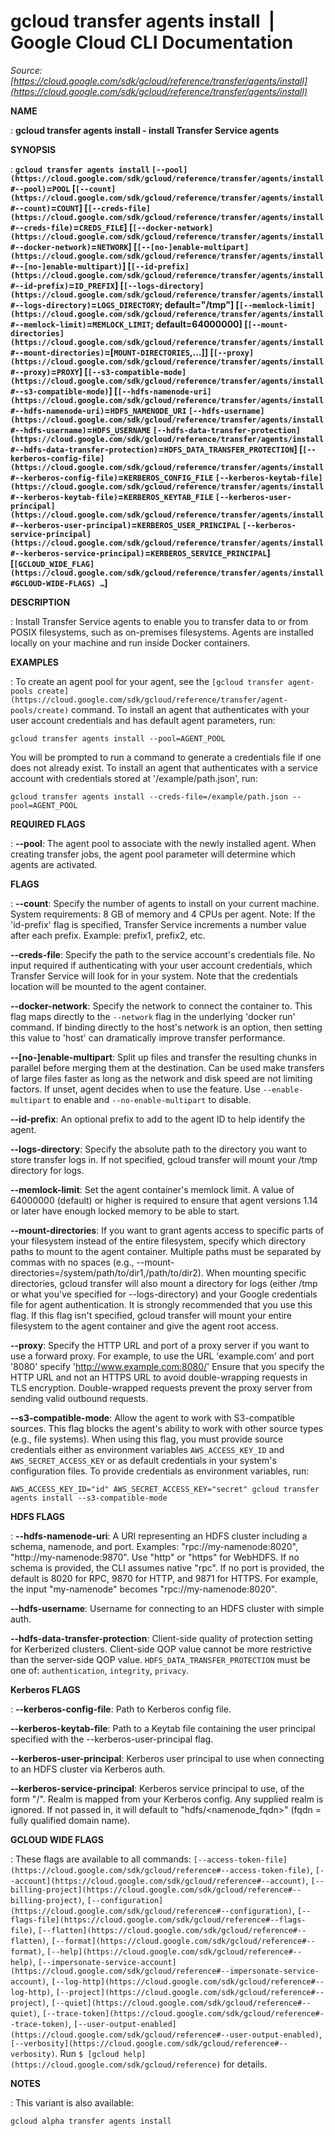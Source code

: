 # gcloud transfer agents install  |  Google Cloud CLI Documentation

*Source: [https://cloud.google.com/sdk/gcloud/reference/transfer/agents/install](https://cloud.google.com/sdk/gcloud/reference/transfer/agents/install)*

**NAME**

: **gcloud transfer agents install - install Transfer Service agents**

**SYNOPSIS**

: **`gcloud transfer agents install` `[--pool](https://cloud.google.com/sdk/gcloud/reference/transfer/agents/install#--pool)`=`POOL` [`[--count](https://cloud.google.com/sdk/gcloud/reference/transfer/agents/install#--count)`=`COUNT`] [`[--creds-file](https://cloud.google.com/sdk/gcloud/reference/transfer/agents/install#--creds-file)`=`CREDS_FILE`] [`[--docker-network](https://cloud.google.com/sdk/gcloud/reference/transfer/agents/install#--docker-network)`=`NETWORK`] [`[--[no-]enable-multipart](https://cloud.google.com/sdk/gcloud/reference/transfer/agents/install#--[no-]enable-multipart)`] [`[--id-prefix](https://cloud.google.com/sdk/gcloud/reference/transfer/agents/install#--id-prefix)`=`ID_PREFIX`] [`[--logs-directory](https://cloud.google.com/sdk/gcloud/reference/transfer/agents/install#--logs-directory)`=`LOGS_DIRECTORY`; default="/tmp"] [`[--memlock-limit](https://cloud.google.com/sdk/gcloud/reference/transfer/agents/install#--memlock-limit)`=`MEMLOCK_LIMIT`; default=64000000] [`[--mount-directories](https://cloud.google.com/sdk/gcloud/reference/transfer/agents/install#--mount-directories)`=[`MOUNT-DIRECTORIES`,…]] [`[--proxy](https://cloud.google.com/sdk/gcloud/reference/transfer/agents/install#--proxy)`=`PROXY`] [`[--s3-compatible-mode](https://cloud.google.com/sdk/gcloud/reference/transfer/agents/install#--s3-compatible-mode)`] [`[--hdfs-namenode-uri](https://cloud.google.com/sdk/gcloud/reference/transfer/agents/install#--hdfs-namenode-uri)`=`HDFS_NAMENODE_URI` `[--hdfs-username](https://cloud.google.com/sdk/gcloud/reference/transfer/agents/install#--hdfs-username)`=`HDFS_USERNAME` `[--hdfs-data-transfer-protection](https://cloud.google.com/sdk/gcloud/reference/transfer/agents/install#--hdfs-data-transfer-protection)`=`HDFS_DATA_TRANSFER_PROTECTION`] [`[--kerberos-config-file](https://cloud.google.com/sdk/gcloud/reference/transfer/agents/install#--kerberos-config-file)`=`KERBEROS_CONFIG_FILE` `[--kerberos-keytab-file](https://cloud.google.com/sdk/gcloud/reference/transfer/agents/install#--kerberos-keytab-file)`=`KERBEROS_KEYTAB_FILE` `[--kerberos-user-principal](https://cloud.google.com/sdk/gcloud/reference/transfer/agents/install#--kerberos-user-principal)`=`KERBEROS_USER_PRINCIPAL` `[--kerberos-service-principal](https://cloud.google.com/sdk/gcloud/reference/transfer/agents/install#--kerberos-service-principal)`=`KERBEROS_SERVICE_PRINCIPAL`] [`[GCLOUD_WIDE_FLAG](https://cloud.google.com/sdk/gcloud/reference/transfer/agents/install#GCLOUD-WIDE-FLAGS) …`]**

**DESCRIPTION**

: Install Transfer Service agents to enable you to transfer data to or from POSIX
filesystems, such as on-premises filesystems. Agents are installed locally on
your machine and run inside Docker containers.

**EXAMPLES**

: To create an agent pool for your agent, see the `[gcloud transfer
agent-pools create](https://cloud.google.com/sdk/gcloud/reference/transfer/agent-pools/create)` command.
To install an agent that authenticates with your user account credentials and
has default agent parameters, run:

```
gcloud transfer agents install --pool=AGENT_POOL
```

You will be prompted to run a command to generate a credentials file if one does
not already exist.
To install an agent that authenticates with a service account with credentials
stored at '/example/path.json', run:

```
gcloud transfer agents install --creds-file=/example/path.json --pool=AGENT_POOL
```

**REQUIRED FLAGS**

: **--pool**:
The agent pool to associate with the newly installed agent. When creating
transfer jobs, the agent pool parameter will determine which agents are
activated.

**FLAGS**

: **--count**:
Specify the number of agents to install on your current machine. System
requirements: 8 GB of memory and 4 CPUs per agent.
Note: If the 'id-prefix' flag is specified, Transfer Service increments a number
value after each prefix. Example: prefix1, prefix2, etc.

**--creds-file**:
Specify the path to the service account's credentials file.
No input required if authenticating with your user account credentials, which
Transfer Service will look for in your system.
Note that the credentials location will be mounted to the agent container.

**--docker-network**:
Specify the network to connect the container to. This flag maps directly to the
`--network` flag in the underlying 'docker run' command.
If binding directly to the host's network is an option, then setting this value
to 'host' can dramatically improve transfer performance.

**--[no-]enable-multipart**:
Split up files and transfer the resulting chunks in parallel before merging them
at the destination. Can be used make transfers of large files faster as long as
the network and disk speed are not limiting factors. If unset, agent decides
when to use the feature. Use `--enable-multipart` to enable and
`--no-enable-multipart` to disable.

**--id-prefix**:
An optional prefix to add to the agent ID to help identify the agent.

**--logs-directory**:
Specify the absolute path to the directory you want to store transfer logs in.
If not specified, gcloud transfer will mount your /tmp directory for logs.

**--memlock-limit**:
Set the agent container's memlock limit. A value of 64000000 (default) or higher
is required to ensure that agent versions 1.14 or later have enough locked
memory to be able to start.

**--mount-directories**:
If you want to grant agents access to specific parts of your filesystem instead
of the entire filesystem, specify which directory paths to mount to the agent
container. Multiple paths must be separated by commas with no spaces (e.g.,
--mount-directories=/system/path/to/dir1,/path/to/dir2). When mounting specific
directories, gcloud transfer will also mount a directory for logs (either /tmp
or what you've specified for --logs-directory) and your Google credentials file
for agent authentication.
It is strongly recommended that you use this flag. If this flag isn't specified,
gcloud transfer will mount your entire filesystem to the agent container and
give the agent root access.

**--proxy**:
Specify the HTTP URL and port of a proxy server if you want to use a forward
proxy. For example, to use the URL 'example.com' and port '8080' specify
'http://www.example.com:8080/'
Ensure that you specify the HTTP URL and not an HTTPS URL to avoid
double-wrapping requests in TLS encryption. Double-wrapped requests prevent the
proxy server from sending valid outbound requests.

**--s3-compatible-mode**:
Allow the agent to work with S3-compatible sources. This flag blocks the agent's
ability to work with other source types (e.g., file systems).
When using this flag, you must provide source credentials either as environment
variables `AWS_ACCESS_KEY_ID` and `AWS_SECRET_ACCESS_KEY`
or as default credentials in your system's configuration files.
To provide credentials as environment variables, run:

```
AWS_ACCESS_KEY_ID="id" AWS_SECRET_ACCESS_KEY="secret" gcloud transfer agents install --s3-compatible-mode
```

**HDFS FLAGS**

: **--hdfs-namenode-uri**:
A URI representing an HDFS cluster including a schema, namenode, and port.
Examples: "rpc://my-namenode:8020", "http://my-namenode:9870".
Use "http" or "https" for WebHDFS. If no schema is provided, the CLI assumes
native "rpc". If no port is provided, the default is 8020 for RPC, 9870 for
HTTP, and 9871 for HTTPS. For example, the input "my-namenode" becomes
"rpc://my-namenode:8020".

**--hdfs-username**:
Username for connecting to an HDFS cluster with simple auth.

**--hdfs-data-transfer-protection**:
Client-side quality of protection setting for Kerberized clusters. Client-side
QOP value cannot be more restrictive than the server-side QOP value.
`HDFS_DATA_TRANSFER_PROTECTION` must be one of:
`authentication`, `integrity`, `privacy`.

**Kerberos FLAGS**

: **--kerberos-config-file**:
Path to Kerberos config file.

**--kerberos-keytab-file**:
Path to a Keytab file containing the user principal specified with the
--kerberos-user-principal flag.

**--kerberos-user-principal**:
Kerberos user principal to use when connecting to an HDFS cluster via Kerberos
auth.

**--kerberos-service-principal**:
Kerberos service principal to use, of the form
"<primary>/<instance>". Realm is mapped from your Kerberos config.
Any supplied realm is ignored. If not passed in, it will default to
"hdfs/<namenode_fqdn>" (fqdn = fully qualified domain name).

**GCLOUD WIDE FLAGS**

: These flags are available to all commands: `[--access-token-file](https://cloud.google.com/sdk/gcloud/reference#--access-token-file)`,
`[--account](https://cloud.google.com/sdk/gcloud/reference#--account)`, `[--billing-project](https://cloud.google.com/sdk/gcloud/reference#--billing-project)`,
`[--configuration](https://cloud.google.com/sdk/gcloud/reference#--configuration)`,
`[--flags-file](https://cloud.google.com/sdk/gcloud/reference#--flags-file)`,
`[--flatten](https://cloud.google.com/sdk/gcloud/reference#--flatten)`, `[--format](https://cloud.google.com/sdk/gcloud/reference#--format)`, `[--help](https://cloud.google.com/sdk/gcloud/reference#--help)`, `[--impersonate-service-account](https://cloud.google.com/sdk/gcloud/reference#--impersonate-service-account)`,
`[--log-http](https://cloud.google.com/sdk/gcloud/reference#--log-http)`,
`[--project](https://cloud.google.com/sdk/gcloud/reference#--project)`, `[--quiet](https://cloud.google.com/sdk/gcloud/reference#--quiet)`, `[--trace-token](https://cloud.google.com/sdk/gcloud/reference#--trace-token)`, `[--user-output-enabled](https://cloud.google.com/sdk/gcloud/reference#--user-output-enabled)`,
`[--verbosity](https://cloud.google.com/sdk/gcloud/reference#--verbosity)`.
Run `$ [gcloud help](https://cloud.google.com/sdk/gcloud/reference)` for details.

**NOTES**

: This variant is also available:

```
gcloud alpha transfer agents install
```